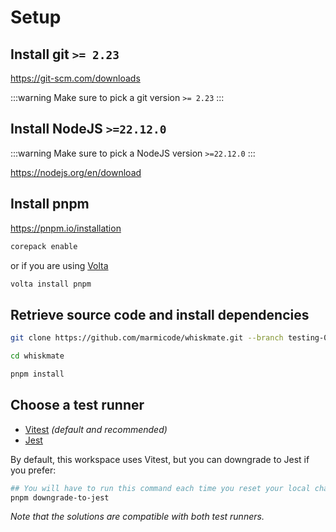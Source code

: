 # Setup

## Install git `>= 2.23`

https://git-scm.com/downloads

:::warning
Make sure to pick a git version `>= 2.23`
:::

## Install NodeJS `>=22.12.0`

:::warning
Make sure to pick a NodeJS version `>=22.12.0`
:::

https://nodejs.org/en/download

## Install pnpm

https://pnpm.io/installation

```sh
corepack enable
```

or if you are using [Volta](https://volta.sh/)

```sh
volta install pnpm
```

## Retrieve source code and install dependencies

```sh
git clone https://github.com/marmicode/whiskmate.git --branch testing-000-starter

cd whiskmate

pnpm install
```

## Choose a test runner

- [Vitest](https://vitest.dev/) _(default and recommended)_
- [Jest](https://jestjs.io/)

By default, this workspace uses Vitest, but you can downgrade to Jest if you prefer:

```sh
## You will have to run this command each time you reset your local changes
pnpm downgrade-to-jest
```

_Note that the solutions are compatible with both test runners._
